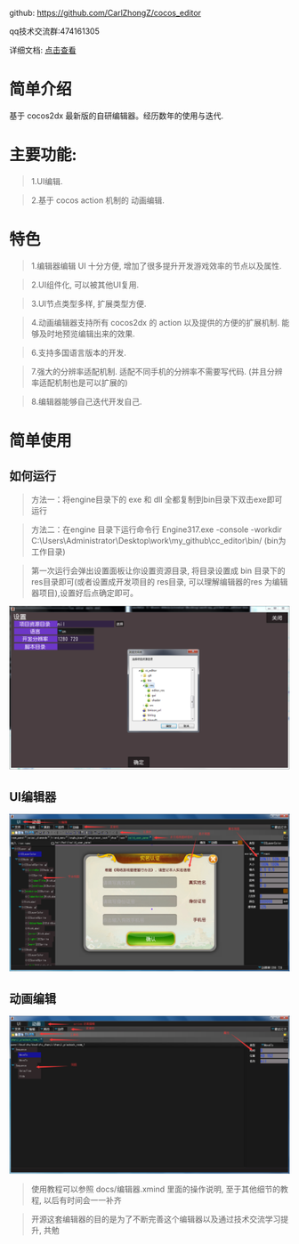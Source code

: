 github: https://github.com/CarlZhongZ/cocos_editor

qq技术交流群:474161305

详细文档: [点击查看](https://note.youdao.com/ynoteshare1/index.html?id=e89ed0967396ff847c4d745d1846f374&type=note#/)

# 简单介绍
基于 cocos2dx 最新版的自研编辑器。经历数年的使用与迭代.

# 主要功能:
> 1.UI编辑.

> 2.基于 cocos action 机制的 动画编辑.

# 特色
> 1.编辑器编辑 UI 十分方便, 增加了很多提升开发游戏效率的节点以及属性.

> 2.UI组件化, 可以被其他UI复用.

> 3.UI节点类型多样, 扩展类型方便.

> 4.动画编辑器支持所有 cocos2dx 的 action 以及提供的方便的扩展机制. 能够及时地预览编辑出来的效果.

> 6.支持多国语言版本的开发.

> 7.强大的分辨率适配机制. 适配不同手机的分辨率不需要写代码. (并且分辨率适配机制也是可以扩展的)

> 8.编辑器能够自己迭代开发自己.


# 简单使用
## 如何运行
> 方法一：将engine目录下的 exe 和 dll 全都复制到bin目录下双击exe即可运行

> 方法二：在engine 目录下运行命令行 Engine317.exe -console -workdir C:\Users\Administrator\Desktop\work\my_github\cc_editor\bin/   (bin为工作目录)

> 第一次运行会弹出设置面板让你设置资源目录, 将目录设置成 bin 目录下的 res目录即可(或者设置成开发项目的 res目录, 可以理解编辑器的res 为编辑器项目),设置好后点确定即可。
<img src="https://raw.githubusercontent.com/CarlZhongZ/cocos_editor/master/docs/first_setting.png" alt="alt text" title="Title" />

## UI编辑器
<img src="https://raw.githubusercontent.com/CarlZhongZ/cocos_editor/master/docs/UI_editor.png" alt="alt text" title="Title" />

## 动画编辑
<img src="https://raw.githubusercontent.com/CarlZhongZ/cocos_editor/master/docs/action_ani_editor.png" alt="alt text" title="Title" />

> 使用教程可以参照 docs/编辑器.xmind 里面的操作说明, 至于其他细节的教程, 以后有时间会一一补齐

> 开源这套编辑器的目的是为了不断完善这个编辑器以及通过技术交流学习提升, 共勉
